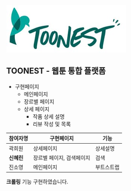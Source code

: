 ![](/MiniPj/WebContent/images/toonnest_logo.jpg)

## TOONEST - 웹툰 통합 플랫폼

* 구현페이지
  * 메인페이지
  * 장르별 페이지
  * 상세 페이지
    * 작품 상세 설명
    * 리뷰 작성 및 목록

참여자명|구현페이지|기능
---|---|---|
곽희원|상세페이지|상세설명
**신혜린**|장르별 페이지, 검색페이지|검색
진소영|메인페이지|부트스트랩

**크롤링** 기능 구현하였습니다.

